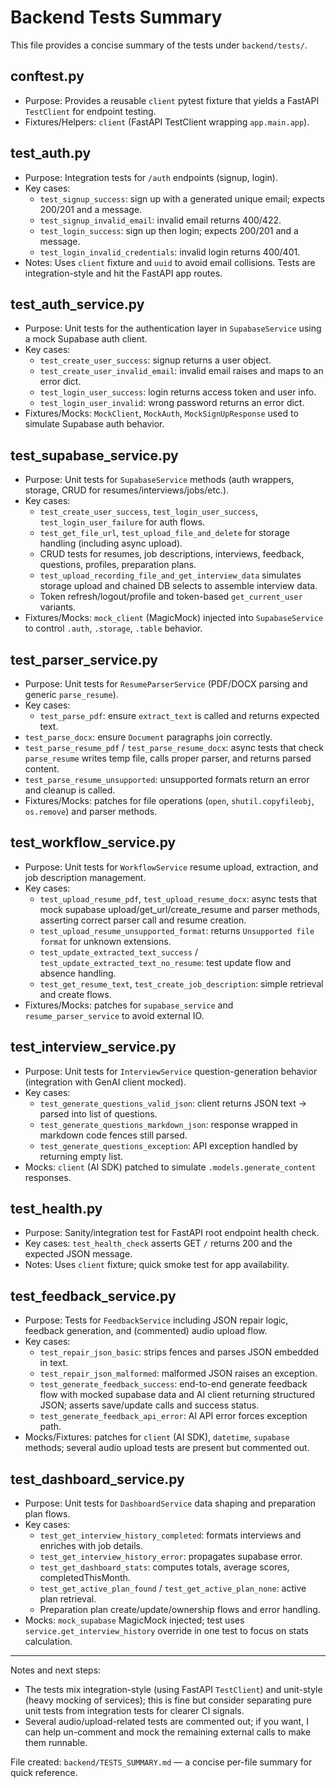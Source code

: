 # Backend Tests Summary

This file provides a concise summary of the tests under `backend/tests/`.

## conftest.py
- Purpose: Provides a reusable `client` pytest fixture that yields a FastAPI `TestClient` for endpoint testing.
- Fixtures/Helpers: `client` (FastAPI TestClient wrapping `app.main.app`).

## test_auth.py
- Purpose: Integration tests for `/auth` endpoints (signup, login).
- Key cases:
  - `test_signup_success`: sign up with a generated unique email; expects 200/201 and a message.
  - `test_signup_invalid_email`: invalid email returns 400/422.
  - `test_login_success`: sign up then login; expects 200/201 and a message.
  - `test_login_invalid_credentials`: invalid login returns 400/401.
- Notes: Uses `client` fixture and `uuid` to avoid email collisions. Tests are integration-style and hit the FastAPI app routes.

## test_auth_service.py
- Purpose: Unit tests for the authentication layer in `SupabaseService` using a mock Supabase auth client.
- Key cases:
  - `test_create_user_success`: signup returns a user object.
  - `test_create_user_invalid_email`: invalid email raises and maps to an error dict.
  - `test_login_user_success`: login returns access token and user info.
  - `test_login_user_invalid`: wrong password returns an error dict.
- Fixtures/Mocks: `MockClient`, `MockAuth`, `MockSignUpResponse` used to simulate Supabase auth behavior.

## test_supabase_service.py
- Purpose: Unit tests for `SupabaseService` methods (auth wrappers, storage, CRUD for resumes/interviews/jobs/etc.).
- Key cases:
  - `test_create_user_success`, `test_login_user_success`, `test_login_user_failure` for auth flows.
  - `test_get_file_url`, `test_upload_file_and_delete` for storage handling (including async upload).
  - CRUD tests for resumes, job descriptions, interviews, feedback, questions, profiles, preparation plans.
  - `test_upload_recording_file_and_get_interview_data` simulates storage upload and chained DB selects to assemble interview data.
  - Token refresh/logout/profile and token-based `get_current_user` variants.
- Fixtures/Mocks: `mock_client` (MagicMock) injected into `SupabaseService` to control `.auth`, `.storage`, `.table` behavior.

## test_parser_service.py
- Purpose: Unit tests for `ResumeParserService` (PDF/DOCX parsing and generic `parse_resume`).
- Key cases:
  - `test_parse_pdf`: ensure `extract_text` is called and returns expected text.
 - `test_parse_docx`: ensure `Document` paragraphs join correctly.
 - `test_parse_resume_pdf` / `test_parse_resume_docx`: async tests that check `parse_resume` writes temp file, calls proper parser, and returns parsed content.
  - `test_parse_resume_unsupported`: unsupported formats return an error and cleanup is called.
- Fixtures/Mocks: patches for file operations (`open`, `shutil.copyfileobj`, `os.remove`) and parser methods.

## test_workflow_service.py
- Purpose: Unit tests for `WorkflowService` resume upload, extraction, and job description management.
- Key cases:
  - `test_upload_resume_pdf`, `test_upload_resume_docx`: async tests that mock supabase upload/get_url/create_resume and parser methods, asserting correct parser call and resume creation.
  - `test_upload_resume_unsupported_format`: returns `Unsupported file format` for unknown extensions.
  - `test_update_extracted_text_success` / `test_update_extracted_text_no_resume`: test update flow and absence handling.
  - `test_get_resume_text`, `test_create_job_description`: simple retrieval and create flows.
- Fixtures/Mocks: patches for `supabase_service` and `resume_parser_service` to avoid external IO.

## test_interview_service.py
- Purpose: Unit tests for `InterviewService` question-generation behavior (integration with GenAI client mocked).
- Key cases:
  - `test_generate_questions_valid_json`: client returns JSON text -> parsed into list of questions.
  - `test_generate_questions_markdown_json`: response wrapped in markdown code fences still parsed.
  - `test_generate_questions_exception`: API exception handled by returning empty list.
- Mocks: `client` (AI SDK) patched to simulate `.models.generate_content` responses.

## test_health.py
- Purpose: Sanity/integration test for FastAPI root endpoint health check.
- Key cases: `test_health_check` asserts GET `/` returns 200 and the expected JSON message.
- Notes: Uses `client` fixture; quick smoke test for app availability.

## test_feedback_service.py
- Purpose: Tests for `FeedbackService` including JSON repair logic, feedback generation, and (commented) audio upload flow.
- Key cases:
  - `test_repair_json_basic`: strips fences and parses JSON embedded in text.
  - `test_repair_json_malformed`: malformed JSON raises an exception.
  - `test_generate_feedback_success`: end-to-end generate feedback flow with mocked supabase data and AI client returning structured JSON; asserts save/update calls and success status.
  - `test_generate_feedback_api_error`: AI API error forces exception path.
- Mocks/Fixtures: patches for `client` (AI SDK), `datetime`, `supabase` methods; several audio upload tests are present but commented out.

## test_dashboard_service.py
- Purpose: Unit tests for `DashboardService` data shaping and preparation plan flows.
- Key cases:
  - `test_get_interview_history_completed`: formats interviews and enriches with job details.
  - `test_get_interview_history_error`: propagates supabase error.
  - `test_get_dashboard_stats`: computes totals, average scores, completedThisMonth.
  - `test_get_active_plan_found` / `test_get_active_plan_none`: active plan retrieval.
  - Preparation plan create/update/ownership flows and error handling.
- Mocks: `mock_supabase` MagicMock injected; test uses `service.get_interview_history` override in one test to focus on stats calculation.

---

Notes and next steps:
- The tests mix integration-style (using FastAPI `TestClient`) and unit-style (heavy mocking of services); this is fine but consider separating pure unit tests from integration tests for clearer CI signals.
- Several audio/upload-related tests are commented out; if you want, I can help un-comment and mock the remaining external calls to make them runnable.

File created: `backend/TESTS_SUMMARY.md` — a concise per-file summary for quick reference.

